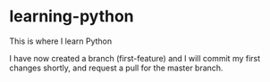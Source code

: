 # learning-python
This is where I learn Python

I have now created a branch (first-feature) and I will commit my first changes shortly, and request a pull for the master branch.
